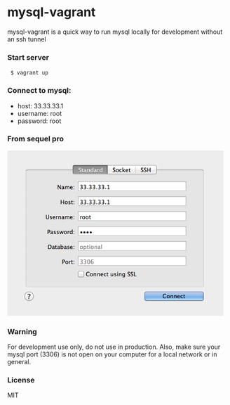 # mysql-vagrant

mysql-vagrant is a quick way to run mysql locally for development without an ssh tunnel

### Start server

     $ vagrant up

### Connect to mysql:

- host: 33.33.33.1
- username: root
- password: root

### From sequel pro

<img src="sequel-pro.png"/>

### Warning

For development use only, do not use in production.
Also, make sure your mysql port (3306) is not open on your computer for a local network or in general.

### License

MIT
